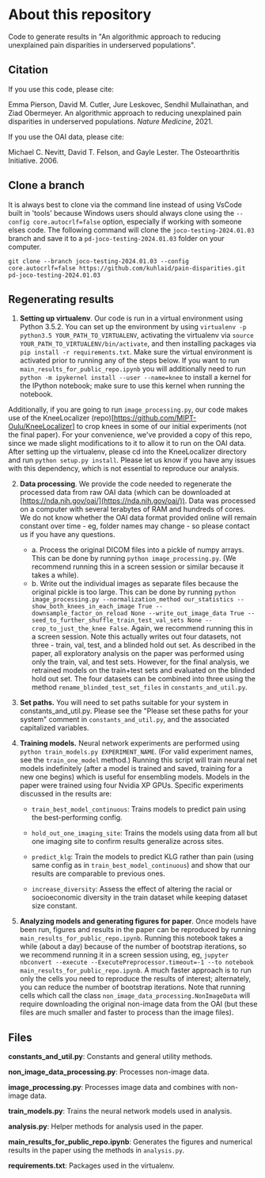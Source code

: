 # About this repository

Code to generate results in "An algorithmic approach to reducing unexplained pain disparities in underserved populations". 

## Citation

If you use this code, please cite: 

Emma Pierson, David M. Cutler, Jure Leskovec, Sendhil Mullainathan, and Ziad Obermeyer. An algorithmic approach to reducing unexplained pain disparities in underserved populations. *Nature Medicine*, 2021.

If you use the OAI data, please cite: 

Michael C. Nevitt, David T. Felson, and Gayle Lester. The Osteoarthritis Initiative. 2006.

## Clone a branch

It is always best to clone via the command line instead of using VsCode built in 'tools' because Windows users should always clone using the `--config core.autocrlf=false` option, especially if working with someone elses code. The following command will clone the `joco-testing-2024.01.03` branch and save it to a `pd-joco-testing-2024.01.03` folder on your computer.

`git clone --branch joco-testing-2024.01.03 --config core.autocrlf=false https://github.com/kuhlaid/pain-disparities.git pd-joco-testing-2024.01.03`

## Regenerating results

1. **Setting up virtualenv**. Our code is run in a virtual environment using Python 3.5.2. You can set up the environment by using `virtualenv -p python3.5 YOUR_PATH_TO_VIRTUALENV`, activating the virtualenv via `source YOUR_PATH_TO_VIRTUALENV/bin/activate`, and then installing packages via `pip install -r requirements.txt`. Make sure the virtual environment is activated prior to running any of the steps below.  If you want to run `main_results_for_public_repo.ipynb` you will additionally need to run `python -m ipykernel install --user --name=knee` to install a kernel for the IPython notebook; make sure to use this kernel when running the notebook. 

Additionally, if you are going to run `image_processing.py`, our code makes use of the KneeLocalizer (repo)[https://github.com/MIPT-Oulu/KneeLocalizer] to crop knees in some of our initial experiments (not the final paper). For your convenience, we've provided a copy of this repo, since we made slight modifications to it to allow it to run on the OAI data. After setting up the virtualenv, please cd into the KneeLocalizer directory and run `python setup.py install`. Please let us know if you have any issues with this dependency, which is not essential to reproduce our analysis. 

2. **Data processing**. We provide the code needed to regenerate the processed data from raw OAI data (which can be downloaded at [https://nda.nih.gov/oai/](https://nda.nih.gov/oai/)). Data was processed on a computer with several terabytes of RAM and hundreds of cores. We do not know whether the OAI data format provided online will remain constant over time - eg, folder names may change - so please contact us if you have any questions. 

    - a. Process the original DICOM files into a pickle of numpy arrays. This can be done by running `python image_processing.py`. (We recommend running this in a screen session or similar because it takes a while). 
    - b. Write out the individual images as separate files because the original pickle is too large. This can be done by running 
        `python image_processing.py --normalization_method our_statistics --show_both_knees_in_each_image True --downsample_factor_on_reload None --write_out_image_data True --seed_to_further_shuffle_train_test_val_sets None --crop_to_just_the_knee False`. Again, we recommend running this in a screen session. Note this actually writes out four datasets, not three - train, val, test, and a blinded hold out set. As described in the paper, all exploratory analysis on the paper was performed using only the train, val, and test sets. However, for the final analysis, we retrained models on the train+test sets and evaluated on the blinded hold out set. The four datasets can be combined into three using the method `rename_blinded_test_set_files` in `constants_and_util.py`. 

3. **Set paths.** You will need to set paths suitable for your system in constants_and_util.py. Please see the "Please set these paths for your system" comment in `constants_and_util.py`, and the associated capitalized variables. 

4. **Training models.** Neural network experiments are performed using `python train_models.py EXPERIMENT_NAME`. (For valid experiment names, see the `train_one_model` method.) Running this script will train neural net models indefinitely (after a model is trained and saved, training for a new one begins) which is useful for ensembling models. Models in the paper were trained using four Nvidia XP GPUs. Specific experiments discussed in the results are: 

    - `train_best_model_continuous`: Trains models to predict pain using the best-performing config. 

    - `hold_out_one_imaging_site`: Trains the models using data from all but one imaging site to confirm results generalize across sites. 

    - `predict_klg`: Train the models to predict KLG rather than pain (using same config as in `train_best_model_continuous`) and show that our results are comparable to previous ones. 

    - `increase_diversity`: Assess the effect of altering the racial or socioeconomic diversity in the train dataset while keeping dataset size constant. 

5. **Analyzing models and generating figures for paper**. Once models have been run, figures and results in the paper can be reproduced by running `main_results_for_public_repo.ipynb`. Running this notebook takes a while (about a day) because of the number of bootstrap iterations, so we recommend running it in a screen session using, eg, `jupyter nbconvert --execute --ExecutePreprocessor.timeout=-1 --to notebook main_results_for_public_repo.ipynb`. A much faster approach is to run only the cells you need to reproduce the results of interest; alternately, you can reduce the number of bootstrap iterations. Note that running cells which call the class `non_image_data_processing.NonImageData` will require downloading the original non-image data from the OAI (but these files are much smaller and faster to process than the image files). 

## Files

**constants_and_util.py**: Constants and general utility methods. 

**non_image_data_processing.py**: Processes non-image data.

**image_processing.py**: Processes image data and combines with non-image data. 

**train_models.py**: Trains the neural network models used in analysis. 

**analysis.py**: Helper methods for analysis used in the paper. 

**main_results_for_public_repo.ipynb**: Generates the figures and numerical results in the paper using the methods in `analysis.py`. 

**requirements.txt**: Packages used in the virtualenv. 
